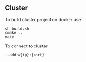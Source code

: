 ## Cluster

To build cluster project on docker use

``` 
sh build.sh 
cmake .. 
make 
```
To connect to cluster
```
--addr={ip}:{port}
```
